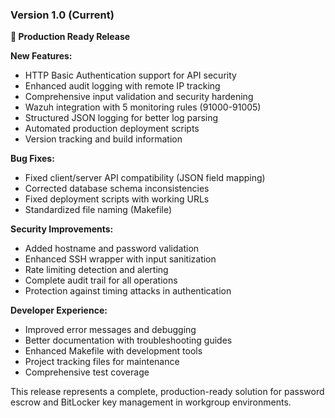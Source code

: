 ### Version 1.0 (Current)

**🎉 Production Ready Release**

**New Features:**
- HTTP Basic Authentication support for API security
- Enhanced audit logging with remote IP tracking
- Comprehensive input validation and security hardening
- Wazuh integration with 5 monitoring rules (91000-91005)
- Structured JSON logging for better log parsing
- Automated production deployment scripts
- Version tracking and build information

**Bug Fixes:**
- Fixed client/server API compatibility (JSON field mapping)
- Corrected database schema inconsistencies
- Fixed deployment scripts with working URLs
- Standardized file naming (Makefile)

**Security Improvements:**
- Added hostname and password validation
- Enhanced SSH wrapper with input sanitization
- Rate limiting detection and alerting
- Complete audit trail for all operations
- Protection against timing attacks in authentication

**Developer Experience:**
- Improved error messages and debugging
- Better documentation with troubleshooting guides
- Enhanced Makefile with development tools
- Project tracking files for maintenance
- Comprehensive test coverage

This release represents a complete, production-ready solution for password escrow and BitLocker key management in workgroup environments.
